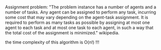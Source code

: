 Assignment problem: 
"The problem instance has a number of agents and a number of tasks.
Any agent can be assigned to perform any task, incurring some cost that may vary depending on the agent-task assignment.
It is required to perform as many tasks as possible by assigning at most one agent to each task and at most one task to each agent,
in such a way that the total cost of the assignment is minimized." wikipedia.

the time complexity of this algorithm is O(n!) !!! 
